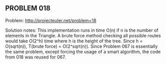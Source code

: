 PROBLEM 018
-----------

Problem: http://projecteuler.net/problem=18

Solution notes: This implementation runs in time O(n) if n is the number of elements in the Triangle. A brute force method checking all possible routes would take O(2^h) time where h is the height of the tree. Since h = O(sqrt(n)), T(brute force) = O(2^sqrt(n)). Since Problem 067 is essentially the same problem, except forcing the usage of a smart algorithm, the code from 018 was reused for 067.
